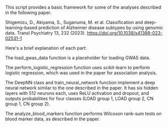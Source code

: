 This script provides a basic framework for some of the analyses described in the following paper. 

Shigemizu, D., Akiyama, S., Suganuma, M. et al. Classification and deep-learning–based prediction of Alzheimer disease subtypes by using genomic data. Transl Psychiatry 13, 232 (2023). https://doi.org/10.1038/s41398-023-02531-1

Here's a brief explanation of each part:

The load_gwas_data function is a placeholder for loading GWAS data.

The perform_logistic_regression function uses scikit-learn to perform logistic regression, which was used in the paper for association analysis.

The DeepNN class and train_neural_network function implement a deep neural network similar to the one described in the paper. It has six hidden layers with 512 neurons each, uses ReLU activation and dropout, and outputs probabilities for four classes (LOAD group 1, LOAD group 2, CN group 1, CN group 2).

The analyze_blood_markers function performs Wilcoxon rank-sum tests on blood marker data, as described in the paper.

